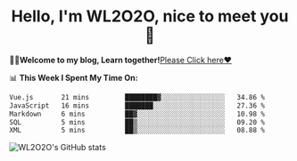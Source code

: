 <h1 align = "center">Hello, I'm WL2O2O, nice to meet you 👋</h1>

🧑‍💻**Welcome to my blog, Learn together!**[Please Click here❤️](https://wl2o2o.github.io)

📊 **This Week I Spent My Time On:**
<!--START_SECTION:waka-->

```txt
Vue.js       21 mins         ████████▓░░░░░░░░░░░░░░░░   34.86 %
JavaScript   16 mins         ███████░░░░░░░░░░░░░░░░░░   27.36 %
Markdown     6 mins          ██▓░░░░░░░░░░░░░░░░░░░░░░   10.98 %
SQL          5 mins          ██▒░░░░░░░░░░░░░░░░░░░░░░   09.20 %
XML          5 mins          ██▒░░░░░░░░░░░░░░░░░░░░░░   08.88 %
```

<!--END_SECTION:waka-->

![WL2O2O's GitHub stats](https://github-readme-stats.vercel.app/api?username=wl2o2o&show_icons=true)


<!--
**WL2O2O/WL2O2O** is a ✨ _special_ ✨ repository because its `README.md` (this file) appears on your GitHub profile.

Here are some ideas to get you started:

- 🔭 I’m currently working on ...
- 🌱 I’m currently learning ...
- 👯 I’m looking to collaborate on ...
- 🤔 I’m looking for help with ...
- 💬 Ask me about ...
- 📫 How to reach me: ...
- 😄 Pronouns: ...
- ⚡ Fun fact: ...
-->
